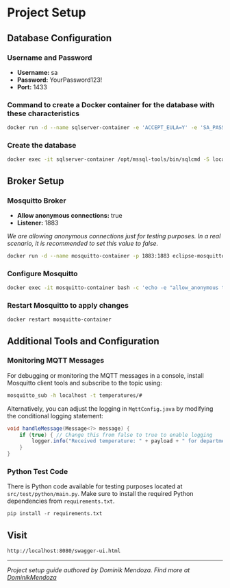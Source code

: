 # Project Setup

## Database Configuration

### Username and Password

- **Username:** sa
- **Password:** YourPassword123!
- **Port:** 1433

### Command to create a Docker container for the database with these characteristics

```sh
docker run -d --name sqlserver-container -e 'ACCEPT_EULA=Y' -e 'SA_PASSWORD=YourPassword123!' -p 1433:1433 mcr.microsoft.com/mssql/server:2019-latest
```

### Create the database

```sh
docker exec -it sqlserver-container /opt/mssql-tools/bin/sqlcmd -S localhost -U sa -P YourPassword123! -Q "CREATE DATABASE nexus;"
```

## Broker Setup

### Mosquitto Broker
- **Allow anonymous connections:** true
- **Listener:** 1883

*We are allowing anonymous connections just for testing purposes. In a real scenario, it is recommended to set this value to false.*

```sh
docker run -d --name mosquitto-container -p 1883:1883 eclipse-mosquitto
```

### Configure Mosquitto
```sh
docker exec -it mosquitto-container bash -c 'echo -e "allow_anonymous true\nlistener 1883" >> /mosquitto/config/mosquitto.conf'
```

### Restart Mosquitto to apply changes
```sh
docker restart mosquitto-container
```

## Additional Tools and Configuration

### Monitoring MQTT Messages

For debugging or monitoring the MQTT messages in a console, install Mosquitto client tools and subscribe to the topic using:

```sh
mosquitto_sub -h localhost -t temperatures/#
```

Alternatively, you can adjust the logging in `MqttConfig.java` by modifying the conditional logging statement:

```java
void handleMessage(Message<?> message) {
    if (true) { // Change this from false to true to enable logging
        logger.info("Received temperature: " + payload + " for department: " + departmentId);
    }
}
```

### Python Test Code

There is Python code available for testing purposes located at `src/test/python/main.py`. Make sure to install the required Python dependencies from `requirements.txt`.

```python
pip install -r requirements.txt
```

## Visit
```
http://localhost:8080/swagger-ui.html
```
---

*Project setup guide authored by Dominik Mendoza. Find more at [DominikMendoza](https://github.com/DominikMendoza)*
